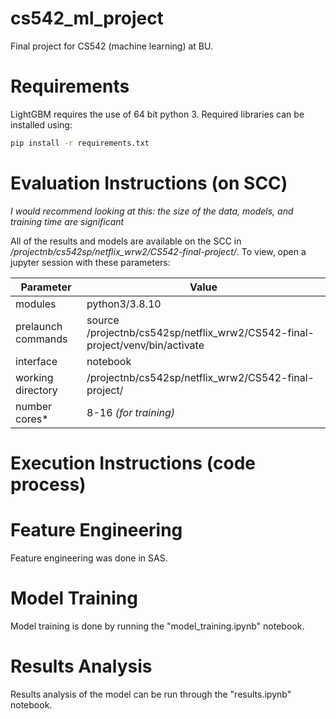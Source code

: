# cs542_ml_project
Final project for CS542 (machine learning) at BU.

# Requirements
LightGBM requires the use of 64 bit python 3. Required libraries can be installed using:

```bash
pip install -r requirements.txt
```
# Evaluation Instructions (on SCC)
*I would recommend looking at this: the size of the data, models, and training time are significant*

All of the results and models are available on the SCC in */projectnb/cs542sp/netflix_wrw2/CS542-final-project/*. To view, open a jupyter session with these parameters:

| Parameter          | Value                                                                        |
|--------------------|------------------------------------------------------------------------------|
| modules            | python3/3.8.10                                                               |
| prelaunch commands | source /projectnb/cs542sp/netflix_wrw2/CS542-final-project/venv/bin/activate |
| interface          | notebook                                                                     |
| working directory  | /projectnb/cs542sp/netflix_wrw2/CS542-final-project/                         |
| number cores*      | 8-16 *(for training)*                                                        |

# Execution Instructions (code process)

# Feature Engineering
Feature engineering was done in SAS.

# Model Training
Model training is done by running the "model_training.ipynb" notebook.

# Results Analysis
Results analysis of the model can be run through the "results.ipynb" notebook.
